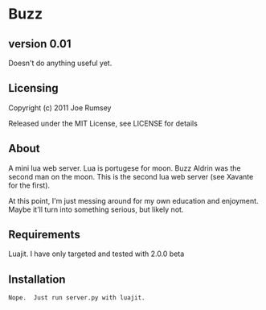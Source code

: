 Buzz
====

version 0.01
------------
Doesn't do anything useful yet.

Licensing
---------
Copyright (c) 2011 Joe Rumsey

Released under the MIT License, see LICENSE for details

About
-----

A mini lua web server.  Lua is portugese for moon.  Buzz Aldrin was
the second man on the moon.  This is the second lua web server (see
Xavante for the first).

At this point, I'm just messing around for my own education and
enjoyment.  Maybe it'll turn into something serious, but likely not.

Requirements
------------
Luajit.  I have only targeted and tested with 2.0.0 beta

Installation
------------
	Nope.  Just run server.py with luajit.
